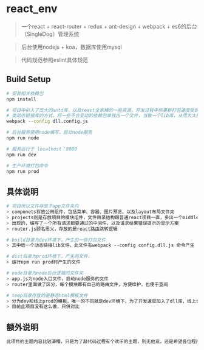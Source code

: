 # react_env

> 一个react + react-router + redux + ant-design + webpack + es6的后台（SingleDog）管理系统

> 后台使用nodejs + koa，数据库使用mysql

> 代码规范参照eslint具体规范

## Build Setup

``` bash
# 安装相关依赖包
npm install

# 项目中引入了庞大的antd库，以及react全家桶的一些资源，开发过程中热更新打包速度受到影响，于是使用
# 类动态链接库的方式，将一些不会变动的依赖包单独出一个文件，当做一个lib库，从而大大提高打包速度
webpack --config dll.config.js

# 后台服务使用node编写，启动node服务
npm run node

# 服务运行于 localhost：8080
npm run dev

# 生产环境打包命令
npm run prod
```
## 具体说明
```bash
# 项目所以文件存放于app文件夹内
> componets存放公用组件，包括菜单、容器、图片预览、以及layout布局文件夹
> projects则是存放项目的模块组件，文件目录结构跟普通react项目一直，多出一个middlewares文件，此处是作为中间件
> 出现的，编写了一个所有请求都要通过的中间件，以及请求结果错误提示的显示方案
> router.js顾名思义，存放的是react路由跳转逻辑

# build目录为dev环境下，产生的一些打包文件
> 其中放一个动态链接lib文件，此文件有webpack --config config.dll.js 命令产生

# dist目录为prod环境下，产生的文件，
> 运行npm run prod时产生的文件

# node目录为node后台逻辑的文件夹
> app.js为node入口文件，启动node服务的文件
> router里面做了区分，每个模块都有自己的路由文件，方便维护，也便于查阅

# temp目录存放的是静态html模板文件
> 分为dev和线上prod的模板，唯一的不同就是dev环境下，为了开发速度加入了dll库，线上也可以做这种处理，以优化速度
> 目前此项目没有这么做，只供对比

```
## 额外说明
```bash
此项目的主题内容比较滑稽，只是为了敲代码过程有个欢乐的主题，别无他意，还是希望各位程序员大佬早日找到对象，哈哈
```
